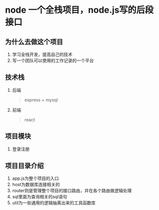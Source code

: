 # node 一个全栈项目，node.js写的后段接口

## 为什么去做这个项目
1. 学习全栈开发，提高自己的技术
2. 写一个团队可以使用的工作记录的一个平台

## 技术栈
1. 后端
    > express + mysql
2. 前端
    > react

## 项目模块
1. 登录注册

## 项目目录介绍
1. app.js为整个项目的入口
2. host为数据库连接相关的
3. router则是管理整个项目的接口路由，并在各个路由做逻辑处理
5. sql里面为查询相关的sql语句
6. util为一些通用的逻辑抽离出来的工具函数库

